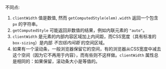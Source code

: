 不同点:

1. `clientWidth` 值是数值, 然而 `getComputedStyle(elem).width` 返回一个包含 `px` 的字符串。
2. `getComputedStyle` 可能返回非数值的结果，例如内联元素的 `"auto"`。
3. `clientWidth` 是元素的内部内容区域加上内间距，而CSS宽度（具有标准的 `box-sizing`）是内部 *不包括内间距* 的空间区域。
4. 如果有一个滚动条，一般浏览器保留它的空间，有的浏览器从CSS宽度中减去这个空间（因为它不再用于内容），而有些则不这样做。`clientWidth` 属性总是相同的：如果保留，滚动条大小是等值的。